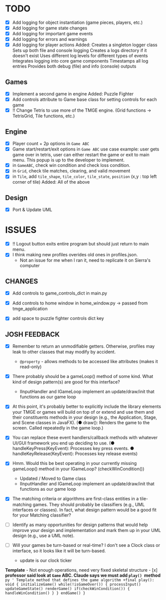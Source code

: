 # TODO
- [x] Add logging for object instantiation (game pieces, players, etc.)
- [x] Add logging for game state changes
- [x] Add logging for important game events
- [x] Add logging for errors and warnings
- [x] Add logging for player actions
    Added: 
        Creates a singleton logger class
        Sets up both file and console logging
        Creates a logs directory if it doesn't exist
        Uses different log levels for different types of events
        Integrates logging into core game components
        Timestamps all log entries
        Provides both debug (file) and info (console) outputs

## Games
- [x] Implement a second game in engine
    Added:
        Puzzle Fighter
- [x] Add controls attribute to Game base class for setting controls for each game
- [x] !! Change Tetris to use more of the TMGE engine.  (Grid functions -> TetrisGrid, Tile functions, etc.)

## Engine
- [x] Player count + 2p options in `Game ABC`
- [x] Game start/restart/exit options in `Game ABC` use case example: user gets game over in tetris, user can either restart the game or exit to main menu. This popup is up to the developer to implement.
- [x] in `GameABC`, check win condition and check loss condition.
- [x] in `Grid`, check tile matches, clearing, and valid movement
- [x] in `Tile`, add `tile_shape`, `tile_color`, `tile_state`, `position` (x,y : top left corner of tile)
    Added: 
        All of the above

## Design
- [x] Port & Update UML

# ISSUES

- [x] !! Logout button exits entire program but should just return to main menu.
- [x] I think making new profiles overides old ones in profiles.json.
    + Not an issue for me when I ran it, need to replicate it on Sierra's computer

## CHANGES
- [x] Add controls to game_controls_dict in main.py
- [x] Add controls to home window in home_window.py -> passed from tmge_application
- [x] add space to puzzle fighter controls dict key


## JOSH FEEDBACK
- [x] Remember to return an unmodifiable getters. Otherwise, profiles may leak to other classes that may modify by accident. 
    - `@property` - allows methods to be accessed like attributes (makes it read-only)

- [x] There probably should be a gameLoop() method of some kind. What kind of design pattern(s) are good for this interface? 
    - IInputHandler and IGameLoop implement an update/draw/init that functions as our game loop

- [x] At this point, it's probably better to explicitly include the library elements your TMGE or games will build on top of or extend and use them and their constituents methods in your design (e.g., the Application, Stage, and Scene classes in JavaFX). (● draw(): Renders the game to the screen. Called repeatedly in the game loop.)

- [x] You can replace these event handlers/callback methods with whatever UI/GUI framework you end up deciding to use. (● handleKeyPress(KeyEvent): Processes key press events. ● handleKeyRelease(KeyEvent): Processes key release events)

- [x] Hmm. Would this be best operating in your currently missing gameLoop() method in your IGameLoop? (checkWinCondition())
    - Updated / Moved to Game class
    - IInputHandler and IGameLoop implement an update/draw/init that functions as our game loop

- [x] The matching criteria or algorithms are first-class entities in a tile-matching games. They should probably be classifiers (e.g., UML interfaces or classes). In fact, what design pattern would be a good fit for your Matching classifier?

- [ ] Identify as many opportunities for design patterns that would help improve your design and implementation and mark them up in your UML design (e.g., use a UML note).

- [ ] Will your games be turn-based or real-time? I don't see a Clock class or interface, so it looks like it will be turn-based. 
    - update is our clock ticker

**Template**
    - Not enough operations, need very fixed skeletal structure
    - [x] **professor said look at `Game` ABC. Claude says we must add `play() `method**
        ```py
            ' Template method that defines the game algorithm
        +final play(): void {
            initializeGame()
            while(!isGameOver()) {
            processInput()
            updateGameState()
            renderGame()
            if(checkWinCondition()) {
                    handleWinCondition()
                }
            }
            endGame()
        }
        ```
